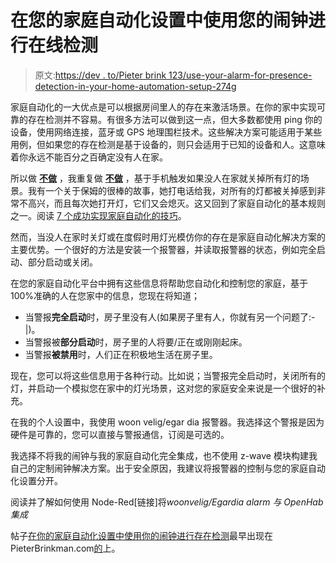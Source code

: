 # 在您的家庭自动化设置中使用您的闹钟进行在线检测

> 原文:[https://dev . to/Pieter brink 123/use-your-alarm-for-presence-detection-in-your-home-automation-setup-274g](https://dev.to/pieterbrink123/use-your-alarm-for-presence-detection-in-your-home-automation-setup-274g)

家庭自动化的一大优点是可以根据房间里人的存在来激活场景。在你的家中实现可靠的存在检测并不容易。有很多方法可以做到这一点，但大多数都使用 ping 你的设备，使用网络连接，蓝牙或 GPS 地理围栏技术。这些解决方案可能适用于某些用例，但如果您的存在检测是基于设备的，则只会适用于已知的设备和人。这意味着你永远不能百分之百确定没有人在家。

所以做 **<u>不做</u>** ，我重复做 **<u>不做</u>** ，基于手机触发如果没人在家就关掉所有灯的场景。我有一个关于保姆的很棒的故事，她打电话给我，对所有的灯都被关掉感到非常不高兴，而且每次她打开灯，它们又会熄灭。这又回到了家庭自动化的基本规则之一。阅读 [7 个成功实现家庭自动化的技巧](https://dev.to/pieterbrink123/7-tips-for-a-successful-home-automation-10kj-temp-slug-2231303)。

然而，当没人在家时关灯或在度假时用灯光模仿你的存在是家庭自动化解决方案的主要优势。一个很好的方法是安装一个报警器，并读取报警器的状态，例如完全启动、部分启动或关闭。

在您的家庭自动化平台中拥有这些信息将帮助您自动化和控制您的家庭，基于 100%准确的人在您家中的信息，您现在将知道；

*   当警报**完全启动**时，房子里没有人(如果房子里有人，你就有另一个问题了:-|)。
*   当警报被**部分启动**时，房子里的人将要/正在或刚刚起床。
*   当警报**被禁用**时，人们正在积极地生活在房子里。

现在，您可以将这些信息用于各种行动。比如说；当警报完全启动时，关闭所有的灯，并启动一个模拟您在家中的灯光场景，这对您的家庭安全来说是一个很好的补充。

在我的个人设置中，我使用 woon velig/egar dia 报警器。我选择这个警报是因为硬件是可靠的，您可以直接与警报通信，订阅是可选的。

我选择不将我的闹钟与我的家庭自动化完全集成，也不使用 z-wave 模块构建我自己的定制闹钟解决方案。出于安全原因，我建议将报警器的控制与您的家庭自动化设置分开。

阅读并了解如何使用 Node-Red[链接]将*woonvelig/Egardia alarm 与 OpenHab 集成*

帖子[在你的家庭自动化设置中使用你的闹钟进行存在检测](http://www.pieterbrinkman.com/2019/07/28/use-your-alarm-for-presence-detection-in-your-home-automation-setup/)最早出现在 PieterBrinkman.com[的](http://www.pieterbrinkman.com)上。